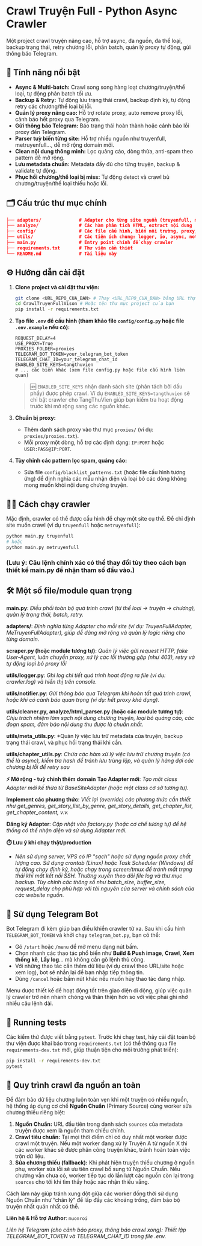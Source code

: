 # Crawl Truyện Full - Python Async Crawler

Một project crawl truyện nâng cao, hỗ trợ async, đa nguồn, đa thể loại, backup trạng thái, retry chương lỗi, phân batch, quản lý proxy tự động, gửi thông báo Telegram.

## 🚀 Tính năng nổi bật

-   **Async & Multi-batch:** Crawl song song hàng loạt chương/truyện/thể loại, tự động phân batch tối ưu.
-   **Backup & Retry:** Tự động lưu trạng thái crawl, backup định kỳ, tự động retry các chương/thể loại bị lỗi.
-   **Quản lý proxy nâng cao:** Hỗ trợ rotate proxy, auto remove proxy lỗi, cảnh báo hết proxy qua Telegram.
-   **Gửi thông báo Telegram:** Báo trạng thái hoàn thành hoặc cảnh báo lỗi proxy đến Telegram.
-   **Parser tuỳ biến từng site:** Hỗ trợ nhiều nguồn như truyenfull, metruyenfull..., dễ mở rộng domain mới.
-   **Clean nội dung thông minh:** Lọc quảng cáo, dòng thừa, anti-spam theo pattern dễ mở rộng.
-   **Lưu metadata chuẩn:** Metadata đầy đủ cho từng truyện, backup & validate tự động.
-   **Phục hồi chương/thể loại bị miss:** Tự động detect và crawl bù chương/truyện/thể loại thiếu hoặc lỗi.

## 🗂️ Cấu trúc thư mục chính
```json
├── adapters/              # Adapter cho từng site nguồn (truyenfull, metruyenfull,...)
├── analyze/               # Các hàm phân tích HTML, extract nội dung
├── config/                # Các file cấu hình, biến môi trường, proxy, pattern blacklist
├── utils/                 # Các tiện ích chung: logger, io, async, notifier,...
├── main.py                # Entry point chính để chạy crawler
├── requirements.txt       # Thư viện cần thiết
└── README.md              # Tài liệu này
```

## ⚙️ Hướng dẫn cài đặt

1.  **Clone project và cài đặt thư viện:**
    ```bash
    git clone <URL_REPO_CUA_BAN> # Thay <URL_REPO_CUA_BAN> bằng URL thực tế
    cd CrawlTruyenFullVison # Hoặc tên thư mục project của bạn
    pip install -r requirements.txt
    ```

2.  **Tạo file `.env` để cấu hình (tham khảo file `config/config.py` hoặc file `.env.example` nếu có):**
    ```env
    REQUEST_DELAY=4
    USE_PROXY=True
    PROXIES_FOLDER=proxies
    TELEGRAM_BOT_TOKEN=your_telegram_bot_token
    TELEGRAM_CHAT_ID=your_telegram_chat_id
    ENABLED_SITE_KEYS=tangthuvien
    # ... các biến khác (xem file config.py hoặc file cấu hình liên quan)
    ```

    > 🆕 `ENABLED_SITE_KEYS` nhận danh sách site (phân tách bởi dấu phẩy) được phép crawl. 
    > Ví dụ `ENABLED_SITE_KEYS=tangthuvien` sẽ chỉ bật crawler cho TangThuVien giúp bạn kiểm tra hoạt động trước khi mở rộng sang các nguồn khác.

3.  **Chuẩn bị proxy:**
    * Thêm danh sách proxy vào thư mục `proxies/` (ví dụ: `proxies/proxies.txt`).
    * Mỗi proxy một dòng, hỗ trợ các định dạng: `IP:PORT` hoặc `USER:PASS@IP:PORT`.

4.  **Tùy chỉnh các pattern lọc spam, quảng cáo:**
    * Sửa file `config/blacklist_patterns.txt` (hoặc file cấu hình tương ứng) để định nghĩa các mẫu nhận diện và loại bỏ các dòng không mong muốn khỏi nội dung chương truyện.

## 🏃‍♂️ Cách chạy crawler

Mặc định, crawler có thể được cấu hình để chạy một site cụ thể. Để chỉ định site muốn crawl (ví dụ `truyenfull` hoặc `metruyenfull`):

```bash
python main.py truyenfull
# hoặc
python main.py metruyenfull
```
### (Lưu ý: Câu lệnh chính xác có thể thay đổi tùy theo cách bạn thiết kế main.py để nhận tham số đầu vào.)

## 🛠️ Một số file/module quan trọng

**main.py**: *Điều phối toàn bộ quá trình crawl (từ thể loại → truyện → chương), quản lý trạng thái, batch, retry.*

**adapters/**: *Định nghĩa từng Adapter cho mỗi site (ví dụ: TruyenFullAdapter, MeTruyenFullAdapter), giúp dễ dàng mở rộng và quản lý logic riêng cho từng domain.*

**scraper.py (hoặc module tương tự)**: *Quản lý việc gửi request HTTP, fake User-Agent, luân chuyển proxy, xử lý các lỗi thường gặp (như 403), retry và tự động loại bỏ proxy lỗi*

**utils/logger.py**: *Ghi log chi tiết quá trình hoạt động ra file (ví dụ: crawler.log) và hiển thị trên console.*

**utils/notifier.py**: *Gửi thông báo qua Telegram khi hoàn tất quá trình crawl, hoặc khi có cảnh báo quan trọng (ví dụ: hết proxy khả dụng).*

**utils/cleaner.py, analyze/html_parser.py (hoặc các module tương tự)**: *Chịu trách nhiệm làm sạch nội dung chương truyện, loại bỏ quảng cáo, các đoạn spam, đảm bảo nội dung thu được là chuẩn nhất.*

**utils/meta_utils.py**: *Quản lý việc lưu trữ metadata của truyện, backup trạng thái crawl, và phục hồi trạng thái khi cần.

**utils/chapter_utils.py**: *Chứa các hàm xử lý việc lưu trữ chương truyện (có thể là async), kiểm tra hash để tránh lưu trùng lặp, và quản lý hàng đợi các chương bị lỗi để retry sau*

**⚡ Mở rộng - tuỳ chỉnh thêm domain**
**Tạo Adapter mới**: *Tạo một class Adapter mới kế thừa từ BaseSiteAdapter (hoặc một class cơ sở tương tự).*

**Implement các phương thức**: *Viết lại (override) các phương thức cần thiết như get_genres, get_story_list_by_genre, get_story_details, get_chapter_list, get_chapter_content, v.v.*

**Đăng ký Adapter**: *Cập nhật vào factory.py (hoặc cơ chế tương tự) để hệ thống có thể nhận diện và sử dụng Adapter mới.*

**⏱️ Lưu ý khi chạy thật/production**

-   *Nên sử dụng server, VPS có IP "sạch" hoặc sử dụng nguồn proxy chất lượng cao.
    Sử dụng crontab (Linux) hoặc Task Scheduler (Windows) để tự động chạy định kỳ, hoặc chạy trong screen/tmux để tránh mất trạng thái khi mất kết nối SSH.
    Thường xuyên theo dõi file log và thư mục backup.
Tùy chỉnh các thông số như batch_size, buffer_size, request_delay cho phù hợp với tài  nguyên của server và chính sách của các website nguồn.*

## 🤖 Sử dụng Telegram Bot

Bot Telegram đi kèm giúp bạn điều khiển crawler từ xa. Sau khi cấu hình
`TELEGRAM_BOT_TOKEN` và khởi chạy `telegram_bot.py`, bạn có thể:

-   Gõ `/start` hoặc `/menu` để mở menu dạng nút bấm.
-   Chọn nhanh các thao tác phổ biến như **Build & Push image**, **Crawl**,
    **Xem thống kê**, **Lấy log**... mà không cần gõ lệnh thủ công.
-   Với những thao tác cần thêm dữ liệu (ví dụ crawl theo URL/site hoặc
    xem log), bot sẽ nhắn lại để bạn nhập tiếp thông tin.
-   Dùng `/cancel` hoặc bấm nút khác nếu muốn hủy thao tác đang nhập.

Menu được thiết kế để hoạt động tốt trên giao diện di động, giúp việc
quản lý crawler trở nên nhanh chóng và thân thiện hơn so với việc phải
ghi nhớ nhiều câu lệnh dài.

## 🧪 Running tests

Các kiểm thử được viết bằng `pytest`. Trước khi chạy test, hãy cài đặt toàn bộ
thư viện được khai báo trong `requirements.txt` (có thể thông qua file
`requirements-dev.txt` mới, giúp thuận tiện cho môi trường phát triển):

```bash
pip install -r requirements-dev.txt
pytest
```

## 🔄 Quy trình crawl đa nguồn an toàn

Để đảm bảo dữ liệu chương luôn toàn vẹn khi một truyện có nhiều nguồn, hệ thống
áp dụng cơ chế **Nguồn Chuẩn** (Primary Source) cùng worker sửa chương thiếu
riêng biệt:

1. **Nguồn Chuẩn:** URL đầu tiên trong danh sách `sources` của metadata truyện
   được xem là nguồn tham chiếu chính.
2. **Crawl tiêu chuẩn:** Tại mọi thời điểm chỉ có duy nhất một worker được crawl
   một truyện. Nếu một worker đang xử lý Truyện A từ nguồn X thì các worker khác
   sẽ được phân công truyện khác, tránh hoàn toàn việc trộn dữ liệu.
3. **Sửa chương thiếu (fallback):** Khi phát hiện truyện thiếu chương ở nguồn
   phụ, worker sửa lỗi sẽ ưu tiên crawl bổ sung từ Nguồn Chuẩn. Nếu chương vẫn
   chưa có, worker tiếp tục dò lần lượt các nguồn còn lại trong `sources` cho
   tới khi tìm thấy hoặc xác nhận thiếu vắng.

Cách làm này giúp tránh xung đột giữa các worker đồng thời sử dụng Nguồn Chuẩn
như “chân lý” để lấp đầy các khoảng trống, đảm bảo bộ truyện nhất quán nhất
có thể.

**Liên hệ & Hỗ trợ**
**Author**: `muonroi`

*Liên hệ Telegram (cho cảnh báo proxy, thông báo crawl xong): Thiết lập TELEGRAM_BOT_TOKEN và TELEGRAM_CHAT_ID trong file .env.*
